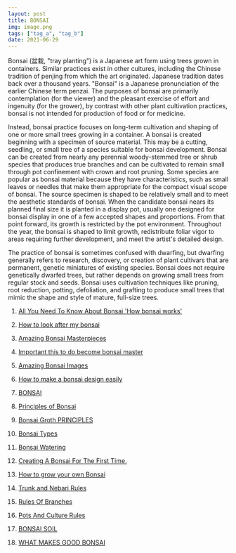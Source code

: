 ```yaml
---
layout: post
title: BONSAI
img: image.png
tags: ["tag_a", "tag_b"]
date: 2021-06-29
---
```



Bonsai (盆栽, "tray planting") is a Japanese art form using trees grown in containers.
Similar practices exist in other cultures, including the Chinese tradition
of penjing from which the art originated. Japanese tradition dates back over a
thousand years. "Bonsai" is a Japanese pronunciation of the earlier Chinese
term penzai. The purposes of bonsai are primarily contemplation (for the viewer) and
the pleasant exercise of effort and ingenuity (for the grower), by contrast with other
plant cultivation practices, bonsai is not intended for production of food or for
medicine.
<!--adsense-->


Instead, bonsai practice focuses on long-term cultivation and shaping of
one or more small trees growing in a container.
A bonsai is created beginning with a specimen of source material. This may be a
cutting, seedling, or small tree of a species suitable for bonsai development. Bonsai
can be created from nearly any perennial woody-stemmed tree or shrub species that
produces true branches and can be cultivated to remain small through pot
confinement with crown and root pruning. Some species are popular as bonsai
material because they have characteristics, such as small leaves or needles that make
them appropriate for the compact visual scope of bonsai.
The source specimen is shaped to be relatively small and to meet the aesthetic
standards of bonsai. When the candidate bonsai nears its planned final size it is
planted in a display pot, usually one designed for bonsai display in one of a
few accepted shapes and proportions. From that point forward, its growth is
restricted by the pot environment. Throughout the year, the bonsai is shaped to limit
growth, redistribute foliar vigor to areas requiring further development, and meet
the artist's detailed design.

<!--adsense-->

The practice of bonsai is sometimes confused with dwarfing, but dwarfing generally
refers to research, discovery, or creation of plant cultivars that are permanent,
genetic miniatures of existing species. Bonsai does not require genetically dwarfed
trees, but rather depends on growing small trees from regular stock and seeds.
Bonsai uses cultivation techniques like pruning, root reduction, potting, defoliation,
and grafting to produce small trees that mimic the shape and style of mature, full-size
trees.


1. [All You Need To Know About Bonsai 'How bonsai works'](https://japanbonsaigarden.com/posts/posts/bonsai_care/)
2. [How to look after my bonsai](https://japanbonsaigarden.com/posts/posts/how_to_carering_your_bonsai/)
3. [Amazing Bonsai Masterpieces](https://japanbonsaigarden.com/posts/posts/masterpieses1/)
4. [Important this to do become bonsai master](https://japanbonsaigarden.com/posts/posts/masterpieses2/)
5. [Amazing Bonsai Images](https://japanbonsaigarden.com/posts/posts/bonsaipost1/)
6. [How to make a bonsai design easily](https://japanbonsaigarden.com/posts/posts/lerningguide1/)
7. [BONSAI](https://japanbonsaigarden.com/posts/posts/introduction/)
8. [Principles of Bonsai](https://japanbonsaigarden.com/posts/posts/principlesofbonsai/)
9. [Bonsai Groth PRINCIPLES](https://japanbonsaigarden.com/posts/posts/bonsaigrouthprincipals/)
10. [Bonsai Types](https://japanbonsaigarden.com/posts/posts/bonsaitypes/)
11. [Bonsai Watering](https://japanbonsaigarden.com/posts/posts/bonsaiwatering/)
12. [Creating A Bonsai For The First Time.](https://japanbonsaigarden.com/posts/posts/biginnerbasics/)
13. [How to grow your own Bonsai](https://japanbonsaigarden.com/posts/posts/bonsaigrowing/)
14. [Trunk and Nebari Rules](https://japanbonsaigarden.com/posts/posts/rulesofbonsai/)
15. [Rules Of Branches](https://japanbonsaigarden.com/posts/posts/rulesofbranches/)
16. [Pots And Culture Rules](https://japanbonsaigarden.com/posts/posts/potsandculturerules/)
17. [BONSAI SOIL](https://japanbonsaigarden.com/posts/posts/bonsaisoil/)

18. [WHAT MAKES GOOD BONSAI](https://japanbonsaigarden.com/posts/posts/whatmakesgoodbonsai/)
